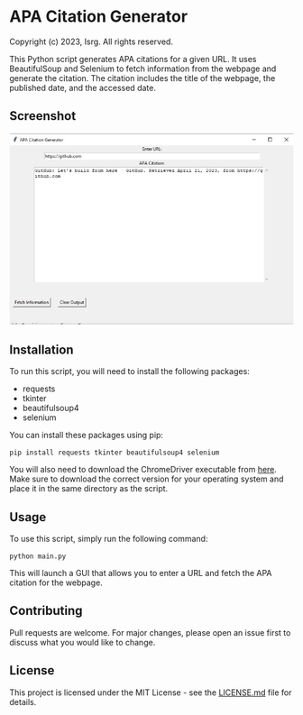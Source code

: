 # APA Citation Generator
Copyright (c) 2023, Isrg. All rights reserved.

This Python script generates APA citations for a given URL. It uses BeautifulSoup and Selenium to fetch information from the webpage and generate the citation. The citation includes the title of the webpage, the published date, and the accessed date.

## Screenshot
![Alt text](Screenshot.jpg "APA Citation Generator")

## Installation
To run this script, you will need to install the following packages:
* requests
* tkinter
* beautifulsoup4
* selenium

You can install these packages using pip:
```
pip install requests tkinter beautifulsoup4 selenium
```

You will also need to download the ChromeDriver executable from [here](https://sites.google.com/a/chromium.org/chromedriver/downloads). Make sure to download the correct version for your operating system and place it in the same directory as the script.

## Usage
To use this script, simply run the following command:
```
python main.py
```

This will launch a GUI that allows you to enter a URL and fetch the APA citation for the webpage.

## Contributing
Pull requests are welcome. For major changes, please open an issue first to discuss what you would like to change.

## License
This project is licensed under the MIT License - see the [LICENSE.md](LICENSE.md) file for details.



